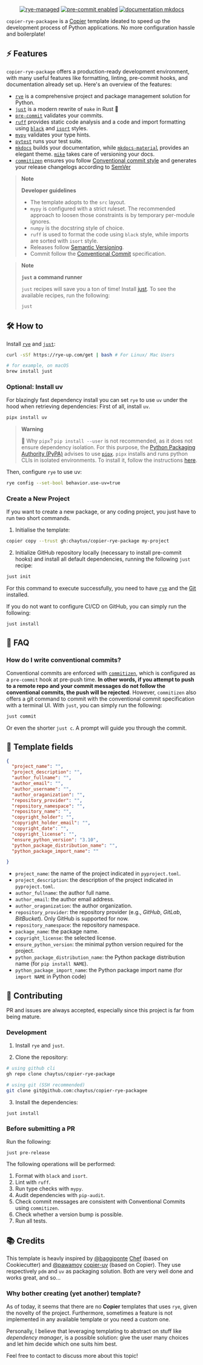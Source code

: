 <div align="center">

[![rye-managed](https://img.shields.io/badge/rye-managed-green)](https://rye-up.com)
[![pre-commit enabled](https://img.shields.io/badge/pre--commit-enabled-brightgreen?logo=pre-commit&logoColor=white)](https://github.com/pre-commit/pre-commit)
[![documentation mkdocs](https://img.shields.io/badge/documentation-mkdocs%20material-0094F5)](https://www.mkdocs.org/)

</div>

`copier-rye-packagee` is a [Copier](https://copier.readthedocs.io/en/stable/) template ideated to speed up the development process of Python applications. No more configuration hassle and boilerplate!

## ⚡ Features

`copier-rye-package` offers a production-ready development environment, with many useful features like formatting, linting, pre-commit hooks, and documentation already set up. Here's an overview of the features:

- [`rye`](https://rye-up.com) is a comprehensive project and package management solution for Python.
- [`just`](https://github.com/casey/just/) is a modern rewrite of `make` in Rust 🦀
- [`pre-commit`](https://github.com/pre-commit/pre-commit) validates your commits.
- [`ruff`](https://github.com/charliermarsh/ruff) provides static code analysis and a code and import formatting using [`black`](https://github.com/psf/black) and [`isort`](https://github.com/PyCQA/isort) styles.
- [`mypy`](https://github.com/python/mypy/) validates your type hints.
- [`pytest`](https://github.com/pytest-dev/pytest) runs your test suite.
- [`mkdocs`](https://github.com/mkdocs/mkdocs) builds your documentation, while [`mkdocs-material`](https://github.com/squidfunk/mkdocs-material) provides an elegant theme. [`mike`](https://github.com/jimporter/mike) takes care of versioning your docs.
- [`commitizen`](https://github.com/commitizen-tools/commitizen) ensures you follow [Conventional commit style](https://www.conventionalcommits.org/en/) and generates your release changelogs according to [SemVer](https://semver.org/)

> **Note**
>
> **Developer guidelines**
>
> - The template adopts to the `src` layout.
> - `mypy` is configured with a strict ruleset. The recommended approach to loosen those constraints is by temporary per-module ignores.
> - `numpy` is the docstring style of choice.
> - `ruff` is used to format the code using `black` style, while imports are sorted with `isort` style.
> - Releases follow [Semantic Versioning](https://semver.org/).
> - Commit follow the [Conventional Commit](https://www.conventionalcommits.org/en/v1.0.0/) specification.

> **Note**
>
> **`just` a command runner**
>
> `just` recipes will save you a ton of time! Install [just](https://github.com/casey/just/tree/master#installation). To see the available recipes, run the following:
>
> ```bash
> just
> ```

## 🛠️ How to

Install [`rye`](https://pdm.fming.dev/latest/#installation) and [`just`](https://github.com/casey/just#installation):

```bash
curl -sSf https://rye-up.com/get | bash # For Linux/ Mac Users

# for example, on macOS
brew install just
```

### Optional: Install uv
For blazingly fast dependency install you can set `rye` to use `uv` under the hood when retrieving dependencies:
First of all, install `uv`.
```bash
pipx install uv
```

> **Warning**
>
> 🔎 Why `pipx`?
> `pip install --user` is not recommended, as it does not ensure dependency isolation. For this purpose, the [Python Packaging Authority (PyPA)](https://www.pypa.io/en/latest/) advises to use [`pipx`](https://pypa.github.io/pipx/). `pipx` installs and runs python CLIs in isolated environments. To install it, follow the instructions [here](https://pypa.github.io/pipx/#install-pipx).

Then, configure `rye` to use uv:
```bash
rye config --set-bool behavior.use-uv=true
```

### Create a New Project

If you want to create a new package, or any coding project, you just have to run two short commands.

1. Initialise the template:

```bash
copier copy --trust gh:chaytus/copier-rye-package my-project
```


2. Initialize GitHub repository locally (necessary to install pre-commit hooks) and install all default dependencies, running the following `just` recipe:

```bash
just init
```

For this command to execute successfully, you need to have [`rye`](https://rye-up.com/) and the [Git](https://git-scm.com/) installed.

If you do not want to configure CI/CD on GitHub, you can simply run the following:

```
just install
```

## 🙋 FAQ

### How do I write conventional commits?

Conventional commits are enforced with [`commitizen`](https://commitizen-tools.github.io/commitizen/), which is configured as a `pre-commit` hook at pre-push time. **In other words, if you attempt to push to a remote repo and your commit messages do not follow the conventional commits, the push will be rejected**. However, `commitizen` also offers a git command to commit with the conventional commit specification with a terminal UI. With `just`, you can simply run the following:

```bash
just commit
```

Or even the shorter `just c`. A prompt will guide you through the commit.

## 📝 Template fields

```json
{
  "project_name": "",
  "project_description": "",
  "author_fullname": "",
  "author_email": "",
  "author_username": "",
  "author_oraganization": "",
  "repository_provider": "",
  "repository_namespace": "",
  "repository_name": "",
  "copyright_holder": "",
  "copyright_holder_email": "",
  "copyright_date": "",
  "copyright_license": "",
  "ensure_python_version": "3.10",
  "python_package_distribution_name": "",
  "python_package_import_name": ""

}
```
- `project_name`: the name of the project indicated in `pyproject.toml`.
- `project_description`: the description of the project indicated in `pyproject.toml`.
- `author_fullname`: the author full name.
- `author_email`: the author email address.
- `author_oraganization`: the author organization.
- `repository_provider`: the repository provider (e.g., *GitHub*, *GitLab*, *BitBucket*). Only GitHub is supported for now.
- `repository_namespace`: the repository namespace.
- `package_name`: the package name.
- `copyright_license`: the selected license.
- `ensure_python_version`: the minimal python version required for the project.
- `python_package_distribution_name`: the Python package distribution name (for `pip install NAME`).
- `python_package_import_name`: the Python package import name (for `import NAME` in Python code)

## 🤗 Contributing

PR and issues are always accepted, especially since this project is far from being mature.

### Development

1. Install `rye` and `just`.

2. Clone the repository:

```bash
# using github cli
gh repo clone chaytus/copier-rye-package

# using git (SSH recommended)
git clone git@github.com:chaytus/copier-rye-packagee
```

3. Install the dependencies:

```
just install
```

### Before submitting a PR

Run the following:

```
just pre-release
```

The following operations will be performed:

1. Format with `black` and `isort`.
2. Lint with `ruff`.
3. Run type checks with `mypy`.
4. Audit dependencies with `pip-audit`.
5. Check commit messages are consistent with Conventional Commits using `commitizen`.
6. Check whether a version bump is possible.
7. Run all tests.

## 📚 Credits

This template is heavly inspired by [@baggiponte](https://github.com/baggiponte) [Chef](https://github.com/baggiponte/chef/tree/main) (based on Cookiecutter) and [@pawamoy](https://github.com/pawamoy) [copier-uv](https://github.com/pawamoy/copier-uv) (based on Copier). They use respectively `pdm` and `uv` as packaging solution. Both are very well done and works great, and so...

### Why bother creating (yet another) template?

As of today, it seems that there are no **Copier** templates that uses `rye`, given the novelty of the project.
Furthermore, sometimes a feature is not implemented in any available template or you need a custom one.

Personally, I believe that leveraging templating to abstract on stuff like *dependency manager*, is a possible solution: give the user many choices and let him decide which one suits him best.

Feel free to contact to discuss more about this topic!
